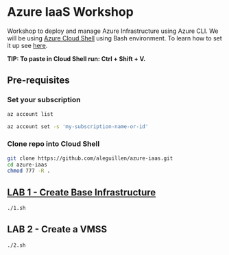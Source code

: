 # Azure IaaS Workshop

Workshop to deploy and manage Azure Infrastructure using Azure CLI. We will be using [Azure Cloud Shell](https://shell.azure.com) using Bash environment. To learn how to set it up see [here](https://docs.microsoft.com/en-us/azure/cloud-shell/quickstart). 

**TIP: To paste in Cloud Shell run: Ctrl + Shift + V.**

## Pre-requisites

### Set your subscription
```bash
az account list
```

```bash
az account set -s 'my-subscription-name-or-id'
```

### Clone repo into Cloud Shell

```bash
git clone https://github.com/aleguillen/azure-iaas.git
cd azure-iaas
chmod 777 -R .
```

## [LAB 1 - Create Base Infrastructure](./lab1.sh)

```bash
./1.sh
```

## LAB 2 - Create a VMSS
```bash
./2.sh
```

